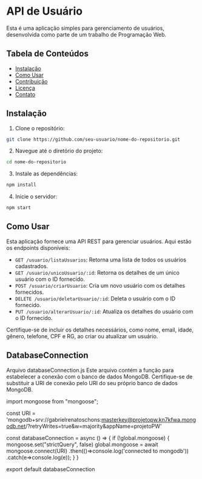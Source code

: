 # API de Usuário

Esta é uma aplicação simples para gerenciamento de usuários, desenvolvida como parte de um trabalho de Programação Web.

## Tabela de Conteúdos

- [Instalação](#instalação)
- [Como Usar](#como-usar)
- [Contribuição](#contribuição)
- [Licença](#licença)
- [Contato](#contato)

## Instalação

1. Clone o repositório:

```bash
git clone https://github.com/seu-usuario/nome-do-repositorio.git
```

2. Navegue até o diretório do projeto:

```bash
cd nome-do-repositorio
```

3. Instale as dependências:

```bash
npm install
```

4. Inicie o servidor:

```bash
npm start
```

## Como Usar

Esta aplicação fornece uma API REST para gerenciar usuários. Aqui estão os endpoints disponíveis:

- `GET /usuario/listaUsuarios`: Retorna uma lista de todos os usuários cadastrados.
- `GET /usuario/unicoUsuario/:id`: Retorna os detalhes de um único usuário com o ID fornecido.
- `POST /usuario/criarUsuario`: Cria um novo usuário com os detalhes fornecidos.
- `DELETE /usuario/deletarUsuario/:id`: Deleta o usuário com o ID fornecido.
- `PUT /usuario/alterarUsuario/:id`: Atualiza os detalhes do usuário com o ID fornecido.

Certifique-se de incluir os detalhes necessários, como nome, email, idade, gênero, telefone, CPF e RG, ao criar ou atualizar um usuário.

## DatabaseConnection
Arquivo databaseConnection.js
Este arquivo contém a função para estabelecer a conexão com o banco de dados MongoDB. Certifique-se de substituir a URI de conexão pelo URI do seu próprio banco de dados MongoDB.

import mongoose from "mongoose";

const URI = 'mongodb+srv://gabrielrenatoschons:masterkey@projetopw.kn7kfwa.mongodb.net/?retryWrites=true&w=majority&appName=projetoPW'

const databaseConnection = async () => {
    if (!global.mongoose) {
        mongoose.set("strictQuery", false)
        global.mongoose = await mongoose.connect(URI)
        .then(()=>console.log('connected to mongodb'))
        .catch(e=>console.log(e));
    }
}

export default databaseConnection
